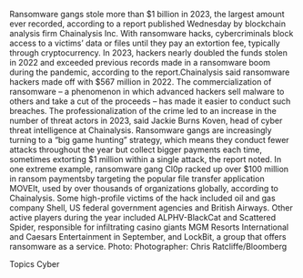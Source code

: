 Ransomware gangs stole more than $1 billion in 2023, the largest amount ever recorded, according to a report published Wednesday by blockchain analysis firm Chainalysis Inc.
With ransomware hacks, cybercriminals block access to a victims’ data or files until they pay an extortion fee, typically through cryptocurrency. In 2023, hackers nearly doubled the funds stolen in 2022 and exceeded previous records made in a ransomware boom during the pandemic, according to the report.Chainalysis said ransomware hackers made off with $567 million in 2022.
The commercialization of ransomware – a phenomenon in which advanced hackers sell malware to others and take a cut of the proceeds – has made it easier to conduct such breaches. The professionalization of the crime led to an increase in the number of threat actors in 2023, said Jackie Burns Koven, head of cyber threat intelligence at Chainalysis.
Ransomware gangs are increasingly turning to a “big game hunting” strategy, which means they conduct fewer attacks throughout the year but collect bigger payments each time, sometimes extorting $1 million within a single attack, the report noted.
In one extreme example, ransomware gang Cl0p racked up over $100 million in ransom paymentsby targeting the popular file transfer application MOVEIt, used by over thousands of organizations globally, according to Chainalysis. Some high-profile victims of the hack included oil and gas company Shell, US federal government agencies and British Airways.
Other active players during the year included ALPHV-BlackCat and Scattered Spider, responsible for infiltrating casino giants MGM Resorts International and Caesars Entertainment in September, and LockBit, a group that offers ransomware as a service.
Photo: Photographer: Chris Ratcliffe/Bloomberg

Topics
Cyber
